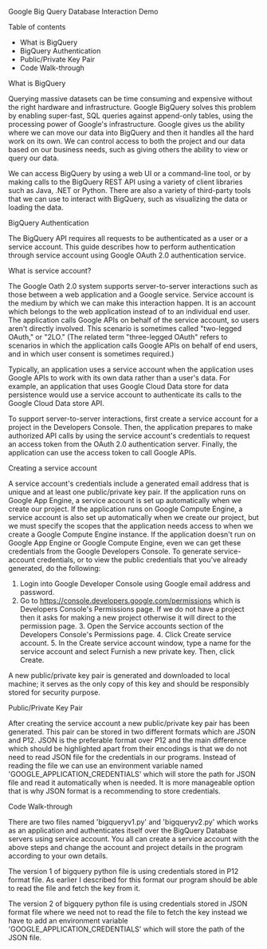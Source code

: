 Google Big Query Database Interaction Demo


Table of contents

* What is BigQuery
* BigQuery Authentication
* Public/Private Key Pair
* Code Walk-through


What is BigQuery

Querying massive datasets can be time consuming and expensive without the right hardware and infrastructure. Google BigQuery solves this problem by enabling super-fast, SQL queries against append-only tables, using the processing power of Google's infrastructure. Google gives us the ability where we can move our data into BigQuery and then it handles all the hard work on its own. We can control access to both the project and our data based on our business needs, such as giving others the ability to view or query our data.

We can access BigQuery by using a web UI or a command-line tool, or by making calls to the BigQuery REST API using a variety of client libraries such as Java, .NET or Python. There are also a variety of third-party tools that we can use to interact with BigQuery, such as visualizing the data or loading the data.


BigQuery Authentication

The BigQuery API requires all requests to be authenticated as a user or a service account. This guide describes how to perform authentication through service account using Google OAuth 2.0 authentication service.

What is service account?

The Google Oath 2.0 system supports server-to-server interactions such as those between a web       application and a Google service.  Service account is the medium by which we can make this interaction happen. It is an account which belongs to the web application instead of to an individual end user. The application calls Google APIs on behalf of the service account, so users aren't directly involved. This scenario is sometimes called "two-legged OAuth," or "2LO." (The related term "three-legged OAuth" refers to scenarios in which the application calls Google APIs on behalf of end users, and in which user consent is sometimes required.)

Typically, an application uses a service account when the application uses Google APIs to work with its own data rather than a user's data. For example, an application that uses Google Cloud Data store for data persistence would use a service account to authenticate its calls to the Google Cloud Data store API.

To support server-to-server interactions, first create a service account for a project in the Developers Console. Then, the application prepares to make authorized API calls by using the service account's credentials to request an access token from the OAuth 2.0 authentication server. Finally, the application can use the access token to call Google APIs.


Creating a service account

A service account's credentials include a generated email address that is unique and at least one   public/private key pair. 
If the application runs on Google App Engine, a service account is set up automatically when we create our project. 
If the application runs on Google Compute Engine, a service account is also set up automatically when we create our project, but we must specify the scopes that the application needs access to when we create a Google Compute Engine instance. 
If the application doesn't run on Google App Engine or Google Compute Engine, even we can get these credentials from the Google Developers Console. 
To generate service-account credentials, or to view the public credentials that you've already generated, do the following:

1. Login into Google Developer Console using Google email address and password.
2. Go to https://console.developers.google.com/permissions which is Developers Console's Permissions page. If we do not have a project then it asks for making a new project otherwise it will direct to the permission page.
        3.    Open the Service accounts section of the Developers Console's Permissions page.
        4.    Click Create service account.
        5.    In the Create service account window, type a name for the service account and select Furnish a new private key. Then, click Create.

A new public/private key pair is generated and downloaded to local machine; it serves as the only copy of this key and should be responsibly stored for security purpose.

Public/Private Key Pair

After creating the service account a new public/private key pair has been generated. This pair can be stored in two different formats which are JSON and P12. JSON is the preferable format over P12 and the main difference which should be highlighted apart from their encodings is that we do not need to read 
JSON file for the credentials in our programs. Instead of reading the file we can use an environment variable named 'GOOGLE_APPLICATION_CREDENTIALS' which will store the path for JSON file and read it automatically when is needed. It is more manageable option that is why JSON format is a recommending to store credentials.

Code Walk-through

There are two files named 'bigqueryv1.py' and 'bigqueryv2.py' which works as an application and authenticates itself over the BigQuery Database servers using service account. You all can create a service account with the above steps and change the account and project details in the program according to your own details.

The version 1 of bigquery python file is using credentials stored in P12 format file. As earlier I described for this format our program should be able to read the file and fetch the key from it.

The version 2 of bigquery python file is using credentials stored in JSON format file where we need not to read the file to fetch the key instead we have to add an environment variable 'GOOGLE_APPLICATION_CREDENTIALS' which will store the path of the JSON file.
